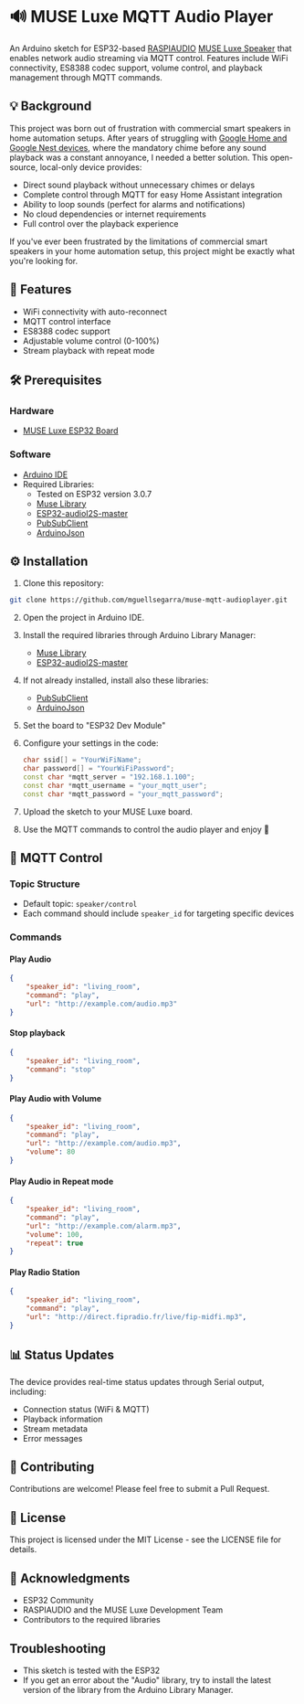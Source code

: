 # 🔊 MUSE Luxe MQTT Audio Player

An Arduino sketch for ESP32-based [RASPIAUDIO](https://github.com/RASPIAUDIO) [MUSE Luxe Speaker](https://raspiaudio.com/product/esp-muse-luxe/) that enables network audio streaming via MQTT control. Features include WiFi connectivity, ES8388 codec support, volume control, and playback management through MQTT commands.

## 💡 Background

This project was born out of frustration with commercial smart speakers in home automation setups. After years of struggling with [Google Home and Google Nest devices](https://community.home-assistant.io/t/i-did-it-i-defeated-the-horrible-google-home-cast-start-prompt-sound/36123/40), where the mandatory chime before any sound playback was a constant annoyance, I needed a better solution. This open-source, local-only device provides:

- Direct sound playback without unnecessary chimes or delays
- Complete control through MQTT for easy Home Assistant integration
- Ability to loop sounds (perfect for alarms and notifications)
- No cloud dependencies or internet requirements
- Full control over the playback experience

If you've ever been frustrated by the limitations of commercial smart speakers in your home automation setup, this project might be exactly what you're looking for.

## 🌟 Features

- WiFi connectivity with auto-reconnect
- MQTT control interface
- ES8388 codec support
- Adjustable volume control (0-100%)
- Stream playback with repeat mode

## 🛠️ Prerequisites

### Hardware

- [MUSE Luxe ESP32 Board](https://raspiaudio.com/product/esp-muse-luxe/)

### Software

- [Arduino IDE](https://www.arduino.cc/en/software)
- Required Libraries:
  - Tested on ESP32 version 3.0.7
  - [Muse Library](https://github.com/RASPIAUDIO/Muse_library)
  - [ESP32-audioI2S-master](https://github.com/schreibfaul1/ESP32-audioI2S)
  - [PubSubClient](https://github.com/knolleary/pubsubclient)
  - [ArduinoJson](https://arduinojson.org/)

## ⚙️ Installation

1. Clone this repository:

```bash
git clone https://github.com/mguellsegarra/muse-mqtt-audioplayer.git
```

2. Open the project in Arduino IDE.

3. Install the required libraries through Arduino Library Manager:

    - [Muse Library](https://github.com/RASPIAUDIO/Muse_library)
    - [ESP32-audioI2S-master](https://github.com/schreibfaul1/ESP32-audioI2S)

4. If not already installed, install also these libraries:

    - [PubSubClient](https://github.com/knolleary/pubsubclient)
    - [ArduinoJson](https://arduinojson.org/)

5. Set the board to "ESP32 Dev Module"

6. Configure your settings in the code:

   ```cpp
   char ssid[] = "YourWiFiName";
   char password[] = "YourWiFiPassword";
   const char *mqtt_server = "192.168.1.100";
   const char *mqtt_username = "your_mqtt_user";
   const char *mqtt_password = "your_mqtt_password";
   ```

7. Upload the sketch to your MUSE Luxe board.

8. Use the MQTT commands to control the audio player and enjoy 🎉

## 📡 MQTT Control

### Topic Structure

- Default topic: `speaker/control`
- Each command should include `speaker_id` for targeting specific devices

### Commands

#### Play Audio

```json
{
    "speaker_id": "living_room",
    "command": "play",
    "url": "http://example.com/audio.mp3"
}
```

#### Stop playback

```json
{
    "speaker_id": "living_room",
    "command": "stop"
}
```

#### Play Audio with Volume

```json
{
    "speaker_id": "living_room",
    "command": "play",
    "url": "http://example.com/audio.mp3",
    "volume": 80
}
```

#### Play Audio in Repeat mode

```json
{
    "speaker_id": "living_room",
    "command": "play",
    "url": "http://example.com/alarm.mp3",
    "volume": 100,
    "repeat": true
}
```

#### Play Radio Station

```json
{
    "speaker_id": "living_room",
    "command": "play",
    "url": "http://direct.fipradio.fr/live/fip-midfi.mp3",
}
```

## 📊 Status Updates

The device provides real-time status updates through Serial output, including:

- Connection status (WiFi & MQTT)
- Playback information
- Stream metadata
- Error messages

## 🤝 Contributing

Contributions are welcome! Please feel free to submit a Pull Request.

## 📝 License

This project is licensed under the MIT License - see the LICENSE file for details.

## 🙏 Acknowledgments

- ESP32 Community
- RASPIAUDIO and the MUSE Luxe Development Team
- Contributors to the required libraries

## Troubleshooting

- This sketch is tested with the ESP32
- If you get an error about the "Audio" library, try to install the latest version of the library from the Arduino Library Manager.
